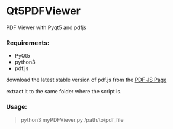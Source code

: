# Qt5PDFViewer
PDF Viewer with Pyqt5 and pdfjs

### Requirements:
- PyQt5
- python3
- pdf.js

download the latest stable version of pdf.js from the [PDF JS Page](https://mozilla.github.io/pdf.js/getting_started/#download)

extract it to the same folder where the script is.

### Usage:

> python3 myPDFViever.py /path/to/pdf_file
